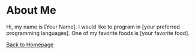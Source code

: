 <!DOCTYPE html>
<html lang="en">
<head>
  <meta charset="UTF-8">
  <meta name="viewport" content="width=device-width, initial-scale=1.0">
  <title>About Me</title>
  <link rel="stylesheet" href="styles.css">
</head>
<body>
  <h1>About Me</h1>
  <p>Hi, my name is [Your Name]. I would like to program in [your preferred programming languages]. One of my favorite foods is [your favorite food].</p>
  <a href="index.html" id="homeLink">Back to Homepage</a>
</body>
</html>
